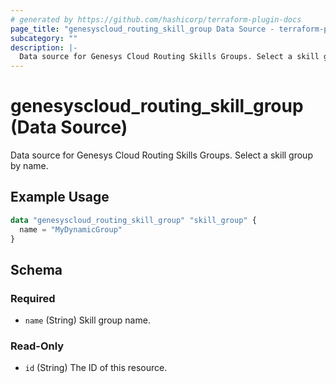 ```yaml
---
# generated by https://github.com/hashicorp/terraform-plugin-docs
page_title: "genesyscloud_routing_skill_group Data Source - terraform-provider-genesyscloud"
subcategory: ""
description: |-
  Data source for Genesys Cloud Routing Skills Groups. Select a skill group by name.
---
```


# genesyscloud_routing_skill_group (Data Source)

Data source for Genesys Cloud Routing Skills Groups. Select a skill group by name.

## Example Usage

```terraform
data "genesyscloud_routing_skill_group" "skill_group" {
  name = "MyDynamicGroup"
}
```

<!-- schema generated by tfplugindocs -->
## Schema

### Required

- `name` (String) Skill group name.

### Read-Only

- `id` (String) The ID of this resource.
